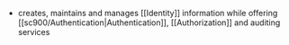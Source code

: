 - creates, maintains and manages [[Identity]] information while offering [[sc900/Authentication|Authentication]], [[Authorization]] and auditing services
